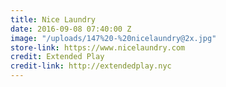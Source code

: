 ```yaml
---
title: Nice Laundry
date: 2016-09-08 07:40:00 Z
image: "/uploads/147%20-%20nicelaundry@2x.jpg"
store-link: https://www.nicelaundry.com
credit: Extended Play
credit-link: http://extendedplay.nyc
---
```



